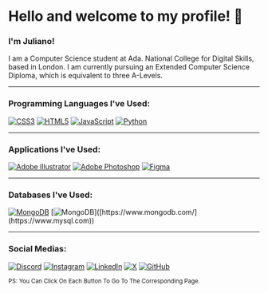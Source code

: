 # Hello and welcome to my profile! 👋
### I'm Juliano!

I am a Computer Science student at Ada. National College for Digital Skills, based in London. I am currently pursuing an Extended Computer Science Diploma, which is equivalent to three A-Levels.

---

### Programming Languages I've Used:
[![CSS3](https://img.shields.io/badge/css3-%231572B6.svg?style=for-the-badge&logo=css3&logoColor=white)](https://www.w3.org/Style/CSS/)
[![HTML5](https://img.shields.io/badge/html5-%23E34F26.svg?style=for-the-badge&logo=html5&logoColor=white)](https://developer.mozilla.org/en-US/docs/Web/Guide/HTML/HTML5)
[![JavaScript](https://img.shields.io/badge/javascript-%23323330.svg?style=for-the-badge&logo=javascript&logoColor=%23F7DF1E)](https://developer.mozilla.org/en-US/docs/Web/JavaScript)
[![Python](https://img.shields.io/badge/python-3670A0?style=for-the-badge&logo=python&logoColor=ffdd54)](https://www.python.org/)

---

### Applications I've Used:
[![Adobe Illustrator](https://img.shields.io/badge/adobe%20illustrator-%23FF9A00.svg?style=for-the-badge&logo=adobe%20illustrator&logoColor=white)](https://www.adobe.com/products/illustrator.html)
[![Adobe Photoshop](https://img.shields.io/badge/adobe%20photoshop-%2331A8FF.svg?style=for-the-badge&logo=adobe%20photoshop&logoColor=white)](https://www.adobe.com/products/photoshop.html)
[![Figma](https://img.shields.io/badge/figma-%23F24E1E.svg?style=for-the-badge&logo=figma&logoColor=white)](https://www.figma.com/)

---

### Databases I've Used:
[![MongoDB](https://img.shields.io/badge/MongoDB-%234ea94b.svg?style=for-the-badge&logo=mongodb&logoColor=white)](https://www.mongodb.com/)
[![MongoDB]([https://img.shields.io/badge/MongoDB-%234ea94b.svg?style=for-the-badge&logo=mongodb&logoColor=white](https://img.shields.io/badge/-MySQL-4479A1?style=flat-square&logo=mysql&labelColor=4479A1&logoColor=FFF))]([https://www.mongodb.com/](https://www.mysql.com))

---

### Social Medias:
[![Discord](https://img.shields.io/badge/Discord-%235865F2.svg?style=for-the-badge&logo=discord&logoColor=white)](https://discord.com/users/714098639919775805)
[![Instagram](https://img.shields.io/badge/Instagram-%23E4405F.svg?style=for-the-badge&logo=Instagram&logoColor=white)](https://www.instagram.com/juliano.jg_/)
[![LinkedIn](https://img.shields.io/badge/linkedin-%230077B5.svg?style=for-the-badge&logo=linkedin&logoColor=white)]([https://www.linkedin.com/](https://www.linkedin.com/in/juliano-gouveia-378223284/))
[![X](https://img.shields.io/badge/X-%23000000.svg?style=for-the-badge&logo=X&logoColor=white)]([https://twitter.com/](https://twitter.com/juliano_jg_))
[![GitHub](https://img.shields.io/badge/github-%23121011.svg?style=for-the-badge&logo=github&logoColor=white)](https://github.com/JULI4N0)

<sup>PS: You Can Click On Each Button To Go To The Corresponding Page.</sup>
